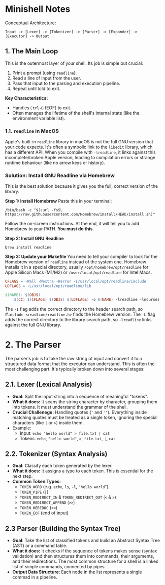 # Minishell Notes

Conceptual Architecture:

```
Input -> [Lexer] -> [Tokenizer] -> [Parser] -> [Expander] -> [Executor] -> Output
```

## 1. The Main Loop 
This is the outermost layer of your shell. Its job is simple but crucial:

1. Print a prompt (using `readline`).
2. Read a line of input from the user.
3. Pass that input to the parsing and execution pipeline.
4. Repeat until told to exit.

**Key Characteristics:**
- Handles `Ctrl-D` (EOF) to exit.
- Often manages the lifetime of the shell's internal state (like the environment variable list).

### 1.1. `readline` in MacOS
Apple's built-in `readline` library in macOS is not the full GNU version that your code expects. It's often a symbolic link to the `libedit` library, which has a different API. When you compile with `-lreadline`, it links against this incomplete/broken Apple version, leading to compilation errors or strange runtime behaviour (like no arrow keys or history).

### Solution:  Install GNU Readline via Homebrew
This is the best solution because it gives you the full, correct version of the library.

**Step 1: Install Homebrew**
Paste this in your terminal:

```
/bin/bash -c "$(curl -fsSL https://raw.githubusercontent.com/Homebrew/install/HEAD/install.sh)"
```
Follow the on-screen instructions. At the end, it will tell you to add Homebrew to your PATH. **You must do this**.

**Step 2: Install GNU Readline**

```
brew install readline
```

**Step 3: Update your Makefile**
You need to tell your compiler to look for the Homebrew version of `readline` instead of the system one. Homebrew installs it in a special directory, usually `/opt/homebrew/opt/readline` for Apple Silicon Macs (M1/M2) or `/user/local/opt/readline` for Intel Macs.

```Makefile
CFLAGS = -Wall -Wextra -Werror -I/usr/local/opt/readline/include
LDFLAGS = -L/usr/local/opt/readline/lib

$(NAME): $(OBJS)
    $(CC) $(CFLAGS) $(OBJS) $(LDFLAGS) -o $(NAME) -lreadline -lncurses
```

The `-I` flag adds the correct directory to the header search path, so #`include <readline/readline.h>` finds the Homebrew version. The `-L` flag adds the correct directory to the library search path, so `-lreadline` links against the full GNU library.

# 2. The Parser
The parser's job is to take the raw string of input and convert it to a structured data format that the executor can understand. This is often the most challenging part. It's typically broken down into several stages:

## 2.1. Lexer (Lexical Analysis)
- **Goal:** Split the input string into a sequence of meaningful "tokens".
- **What it does:** It scans the string character by character, grouping them into tokens. It must understand the grammar of the shell.
- **Crucial Challenege:** Handling quotes (`'` and `''`). Everything inside matching quotes must be treated as a single token, ignoring the special characters (like `|` or `>`) inside them.
- Example:
    - Input: `echo "hello world" > file.txt | cat`
    - Tokens: `echo`, `"hello world"`, `>`, `file.txt`, `|`, `cat`

## 2.2. Tokenizer (Syntax Analysis)
- **Goal:** Classify each token generated by the lexer.
- **What it does:** It assigns a type to each token. This is essential for the next step.
- **Common Token Types:**
    - `TOKEN_WORD` (e.g. `echo`, `ls`, `-l`, `"hello world`")
    - `TOKEN_PIPE` (`|`)
    - `TOKEN_REDIRECT_IN` & `TOKEN_REDIRECT_OUT` (`<` & `>`)
    - `TOKEN_REDIRECT_APPEND` (`>>`)
    - `TOKEN_HEREDOC` (`<<`)
    - `TOKEN_EOF` (end of input)

## 2.3 Parser (Building the Syntax Tree)
- **Goal:** Take the list of classified tokens and build an Abstract Syntax Tree (AST) or a command table.
- **What it does:** It checks if the sequence of tokens makes sense (syntax validation) and then structures them into commands, their arguments, and their redirections. The most common structure for a shell is a linked list of simple commands, connected by pipes.
- **Output Data Structure**: Each node in the list represents a single commad in a pipeline.
